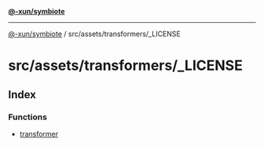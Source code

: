 [**@-xun/symbiote**](../../../../README.md)

***

[@-xun/symbiote](../../../../README.md) / src/assets/transformers/\_LICENSE

# src/assets/transformers/\_LICENSE

## Index

### Functions

- [transformer](functions/transformer.md)
